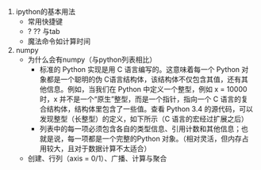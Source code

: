 1. ipython的基本用法
   * 常用快捷键
   * ? ?? 与tab
   * 魔法命令如计算时间
2. numpy
   * 为什么会有numpy（与python列表相比）
        * 标准的 Python 实现是用 C 语言编写的。这意味着每一个 Python 对象都是一个聪明的伪 C语言结构体，该结构体不仅包含其值，还有其他信息。例如，当我们在 Python 中定义一个整型，例如 x = 10000 时，x 并不是一个“原生”整型，而是一个指针，指向一个 C 语言的复合结构体，结构体里包含了一些值。查看 Python 3.4 的源代码，可以发现整型（长整型）的定义，如下所示（C 语言的宏经过扩展之后）
        * 列表中的每一项必须包含各自的类型信息、引用计数和其他信息；也就是说，每一项都是一个完整的Python 对象。（相对灵活，但内存占用较大，且对于数据计算不太适合）
   * 创建、行列（axis = 0/1）、广播、计算与聚合